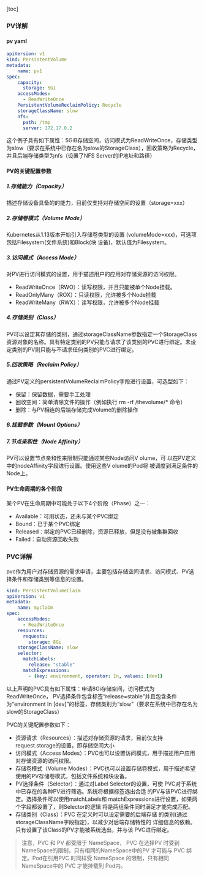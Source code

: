 [toc]

### PV详解

#### pv yaml

```yaml
apiVersion: v1
kind: PersistentVolume
metadata:
	name: pv1
spec:
	capacity:
	  storage: 5Gi
	accessModes:
	  - ReadWriteOnce
	PersistentVolumeReclaimPolicy: Recycle
	storageClassName: slow
	nfs:
	  path: /tmp
	  server: 172.17.0.2
```

这个例子具有如下属性：5GiB存储空间，访问模式为ReadWriteOnce，存储类型为slow（要求在系统中已存在名为slow的StorageClass），回收策略为Recycle，并且后端存储类型为nfs（设置了NFS Server的IP地址和路径）



#### PV的关键配置参数

##### 1.存储能力（Capacity）

描述存储设备具备的的能力，目前仅支持对存储空间的设置（storage=xxx）

##### 2.存储卷模式（Volume Mode）

Kubernetes从1.13版本开始引入存储卷类型的设置 (volumeMode=xxx)，可选项包括Filesystem(文件系统)和Block(块 设备)，默认值为Filesystem。



##### 3.访问模式（Access Mode）

对PV进行访问模式的设置，用于描述用户的应用对存储资源的访问权限。

* ReadWriteOnce（RWO）：读写权限，并且只能被单个Node挂载。
* ReadOnlyMany（ROX）：只读权限，允许被多个Node挂载
* ReadWriteMany（RWX）：读写权限，允许被多个Node挂载 

##### 4.存储类别（Class）

PV可以设定其存储的类别，通过storageClassName参数指定一个StorageClass资源对象的名称。具有特定类别的PV只能与请求了该类别的PVC进行绑定。未设定类别的PV则只能与不请求任何类别的PVC进行绑定。



##### 5.回收策略（Reclaim Policy）

通过PV定义的persistentVolumeReclaimPolicy字段进行设置，可选型如下：

* 保留：保留数据，需要手工处理
* 回收空间：简单清除文件的操作（例如执行 rm -rf /thevolume/* 命令）
* 删除：与PV相连的后端存储完成Volume的删除操作

##### 6.挂载参数（Mount Options）





##### 7.节点亲和性（Node Affinity）

PV可以设置节点亲和性来限制只能通过某些Node访问V olume，可 以在PV定义中的nodeAffinity字段进行设置。使用这些V olume的Pod将 被调度到满足条件的Node上。



#### PV生命周期的各个阶段

某个PV在生命周期中可能处于以下4个阶段（Phase）之一：

* Available：可用状态，还未与某个PVC绑定
* Bound：已于某个PVC绑定
* Released：绑定的PVC已经删除，资源已释放，但是没有被集群回收
* Failed：自动资源回收失败



### PVC详解

pvc作为用户对存储资源的需求申请，主要包括存储空间请求、访问模式、PV选择条件和存储类别等信息的设置。

```yaml
kind: PersistentVolumeClaim
apiVersion: v1
metadata:
	name: myclaim
spec:
	accessModes:
	  - ReadWriteOnce
	resources:
	  requests:
	    storage: 8Gi
	storageClassName: slow
	selector:
	  matchLabels:
	    release: "stable"
	  matchExpressions:
	    - {key: environment, operator: In, values: [dev]}
```

以上声明的PVC具有如下属性：申请8Gi存储空间，访问模式为ReadWriteOnce， PV选择条件包含标签“release=stable”并且包含条件为“environment   In   [dev]”的标签，存储类别为“slow”（要求在系统中已存在名为slow的StorageClass）

PVC的关键配置参数如下：

* 资源请求（Resources）：描述对存储资源的请求，目前仅支持request.storage的设置，即存储空间大小
* 访问模式（Access Modes）：PVC也可以设置访问模式，用于描述用户应用对存储资源的访问权限。
* 存储卷模式（Volume Modes）：PVC也可以设置存储卷模式，用于描述希望使用的PV存储卷模式，包括文件系统和块设备。
* PV选择条件（Selector）：通过对Label Selector的设置，可使 PVC对于系统中已存在的各种PV进行筛选。系统将根据标签选出合适 的PV与该PVC进行绑定。选择条件可以使用matchLabels和 matchExpressions进行设置，如果两个字段都设置了，则Selector的逻辑 将是两组条件同时满足才能完成匹配。
* 存储类别（Class）：PVC 在定义时可以设定需要的后端存储 的类别(通过storageClassName字段指定)，以减少对后端存储特性的 详细信息的依赖。只有设置了该Class的PV才能被系统选出，并与该 PVC进行绑定。

> 注意，PVC 和 PV 都受限于 NameSpace， PVC 在选择PV 时受到NameSpace的限制，只有相同的NameSpace中的PV 才可能与 PVC 绑定。Pod在引用PVC 时同样受 NameSpace 的限制，只有相同 NameSpace中的 PVC 才能挂载到 Pod内。

